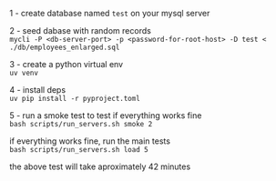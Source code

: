 1 - create database named `test` on your mysql server  
  
2 - seed dabase with random records  
`mycli -P <db-server-port> -p <password-for-root-host> -D test < ./db/employees_enlarged.sql`  
  
3 - create a python virtual env  
`uv venv`  
  
4 - install deps  
`uv pip install -r pyproject.toml`  
  
5 - run a smoke test to test if everything works fine  
`bash scripts/run_servers.sh smoke 2`  
  
if everything works fine, run the main tests  
`bash scripts/run_servers.sh load 5`  
  
the above test will take aproximately 42 minutes
